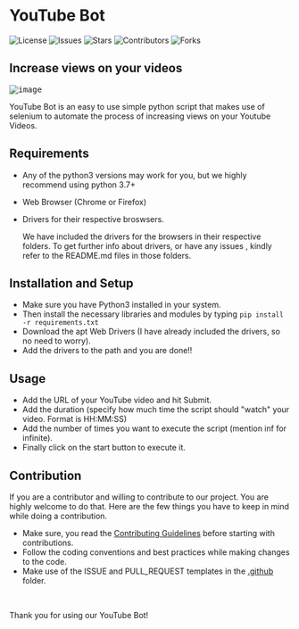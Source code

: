 # YouTube Bot

![License](https://img.shields.io/badge/LICENSE-MIT-brightgreen)
![Issues](https://img.shields.io/github/issues/CYBERDEVILZ/YoutubeBot)
![Stars](https://img.shields.io/github/stars/CYBERDEVILZ/YoutubeBot)
![Contributors](https://img.shields.io/github/contributors/CYBERDEVILZ/YoutubeBot)
![Forks](https://img.shields.io/github/forks/CYBERDEVILZ/YoutubeBot)

## Increase views on your videos

<kbd>![image](https://user-images.githubusercontent.com/55954313/135300836-7b827ab9-7c99-4f17-9191-60deed6c5c74.png)</kbd>

YouTube Bot is an easy to use simple python script that makes use of selenium to automate the process of increasing views on your Youtube Videos.

## Requirements

* Any of the python3 versions may work for you, but we highly recommend using python 3.7+
* Web Browser (Chrome or Firefox)
* Drivers for their respective broswsers.
  
  We have included the drivers for the browsers in their respective folders. To get further info about drivers, or have any issues , kindly refer to the README.md files in those folders.

## Installation and Setup

- Make sure you have Python3 installed in your system.
- Then install the necessary libraries and modules by typing `pip install -r requirements.txt`
- Download the apt Web Drivers (I have already included the drivers, so no need to worry).
- Add the drivers to the path and you are done!!

## Usage
- Add the URL of your YouTube video and hit Submit.
- Add the duration (specify how much time the script should "watch" your video. Format is HH:MM:SS)
- Add the number of times you want to execute the script (mention inf for infinite).
- Finally click on the start button to execute it.
  
## Contribution
If you are a contributor and willing to contribute to our project. You are highly welcome to do that. Here are the few things you have to keep in mind while doing a contribution.
- Make sure, you read the [Contributing Guidelines](https://github.com/CYBERDEVILZ/YoutubeBot/blob/main/.github/CONTRIBUTING.md) before starting with contributions.
- Follow the coding conventions and best practices while making changes to the code.
- Make use of the ISSUE and PULL_REQUEST templates in the [.github](https://github.com/CYBERDEVILZ/YoutubeBot/blob/main/.github/) folder.
  
<br>

Thank you for using our YouTube Bot!

